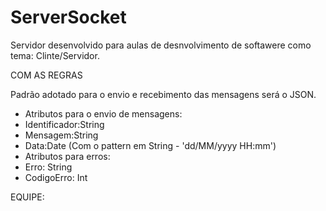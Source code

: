 # ServerSocket

 
 Servidor desenvolvido para aulas de desnvolvimento de softawere como tema: Clinte/Servidor.
 
 
 COM AS REGRAS 
 
 
 Padrão adotado para o envio e recebimento das mensagens será o JSON.
- Atributos para o envio de mensagens:
- Identificador:String
- Mensagem:String
- Data:Date (Com o pattern em String - 'dd/MM/yyyy HH:mm')
- Atributos para erros:
- Erro: String
- CodigoErro: Int


EQUIPE:
